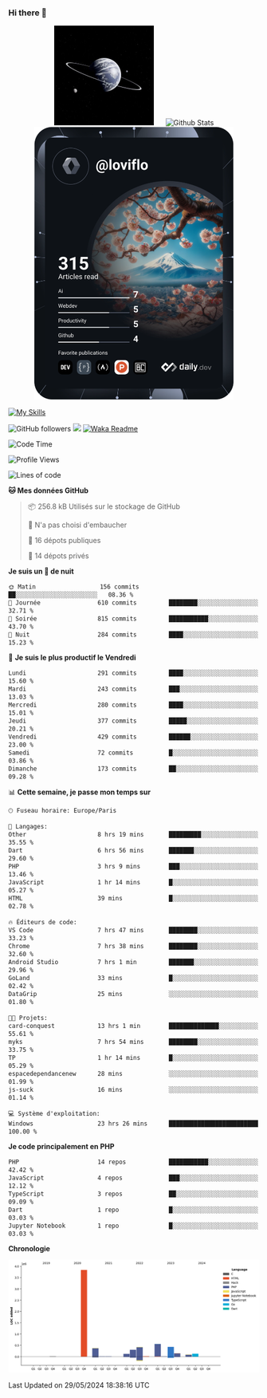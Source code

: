 ### Hi there 👋

<p align="center">
  <img src="https://github.com/Loviflo/Loviflo/blob/main/img/portrait.jpg" alt="Loviflo" height="200" style="margin-right: 20px"/>
  <img src="https://github-readme-stats.vercel.app/api?username=Loviflo&show_icons=true&theme=graywhite" alt="Github Stats" />
  <a href="https://app.daily.dev/loviflo"><img src="https://github.com/loviflo/loviflo/blob/main/devcard.svg" width="400" alt="Loviflo's Dev Card"/></a>
</p>

[![My Skills](https://skillicons.dev/icons?i=php,laravel,symfony,dotnet,cs,nodejs,mysql,postgres,js,ts,html,css,sass,angular,react,electron,docker,webpack,vscode,figma,git,github,gitlab,nginx,postman&perline=5)](https://skillicons.dev)

![GitHub followers](https://img.shields.io/github/followers/Loviflo?label=Follow&style=social)
![](https://visitor-badge.glitch.me/badge?page_id=Loviflo.Loviflo)
[![Waka Readme](https://github.com/Loviflo/Loviflo/actions/workflows/update-stats.yml/badge.svg)](https://github.com/Loviflo/Loviflo/actions/workflows/update-stats.yml)

<!--START_SECTION:waka-->
![Code Time](http://img.shields.io/badge/Code%20Time-2%2C129%20hrs%2021%20mins-blue)

![Profile Views](http://img.shields.io/badge/Vues%20du%20profil-0-blue)

![Lines of code](https://img.shields.io/badge/Depuis%20Hello%20World%2C%20j%27ai%20%C3%A9crit-6.4%20million%20Lignes%20de%20code-blue)

**🐱 Mes données GitHub** 

> 📦 256.8 kB Utilisés sur le stockage de GitHub 
 > 
> 🚫 N'a pas choisi d'embaucher
 > 
> 📜 16 dépots publiques 
 > 
> 🔑 14 dépots privés 
 > 
**Je suis un 🦉 de nuit** 

```text
🌞 Matin                  156 commits         ██░░░░░░░░░░░░░░░░░░░░░░░   08.36 % 
🌆 Journée                610 commits         ████████░░░░░░░░░░░░░░░░░   32.71 % 
🌃 Soirée                 815 commits         ███████████░░░░░░░░░░░░░░   43.70 % 
🌙 Nuit                   284 commits         ████░░░░░░░░░░░░░░░░░░░░░   15.23 % 
```
📅 **Je suis le plus productif le Vendredi** 

```text
Lundi                    291 commits         ████░░░░░░░░░░░░░░░░░░░░░   15.60 % 
Mardi                    243 commits         ███░░░░░░░░░░░░░░░░░░░░░░   13.03 % 
Mercredi                 280 commits         ████░░░░░░░░░░░░░░░░░░░░░   15.01 % 
Jeudi                    377 commits         █████░░░░░░░░░░░░░░░░░░░░   20.21 % 
Vendredi                 429 commits         ██████░░░░░░░░░░░░░░░░░░░   23.00 % 
Samedi                   72 commits          █░░░░░░░░░░░░░░░░░░░░░░░░   03.86 % 
Dimanche                 173 commits         ██░░░░░░░░░░░░░░░░░░░░░░░   09.28 % 
```


📊 **Cette semaine, je passe mon temps sur** 

```text
🕑︎ Fuseau horaire: Europe/Paris

💬 Langages: 
Other                    8 hrs 19 mins       █████████░░░░░░░░░░░░░░░░   35.55 % 
Dart                     6 hrs 56 mins       ███████░░░░░░░░░░░░░░░░░░   29.60 % 
PHP                      3 hrs 9 mins        ███░░░░░░░░░░░░░░░░░░░░░░   13.46 % 
JavaScript               1 hr 14 mins        █░░░░░░░░░░░░░░░░░░░░░░░░   05.27 % 
HTML                     39 mins             █░░░░░░░░░░░░░░░░░░░░░░░░   02.78 % 

🔥 Éditeurs de code: 
VS Code                  7 hrs 47 mins       ████████░░░░░░░░░░░░░░░░░   33.23 % 
Chrome                   7 hrs 38 mins       ████████░░░░░░░░░░░░░░░░░   32.60 % 
Android Studio           7 hrs 1 min         ███████░░░░░░░░░░░░░░░░░░   29.96 % 
GoLand                   33 mins             █░░░░░░░░░░░░░░░░░░░░░░░░   02.42 % 
DataGrip                 25 mins             ░░░░░░░░░░░░░░░░░░░░░░░░░   01.80 % 

🐱‍💻 Projets: 
card-conquest            13 hrs 1 min        ██████████████░░░░░░░░░░░   55.61 % 
myks                     7 hrs 54 mins       ████████░░░░░░░░░░░░░░░░░   33.75 % 
TP                       1 hr 14 mins        █░░░░░░░░░░░░░░░░░░░░░░░░   05.29 % 
espacedependancenew      28 mins             ░░░░░░░░░░░░░░░░░░░░░░░░░   01.99 % 
js-suck                  16 mins             ░░░░░░░░░░░░░░░░░░░░░░░░░   01.14 % 

💻 Système d'exploitation: 
Windows                  23 hrs 26 mins      █████████████████████████   100.00 % 
```

**Je code principalement en PHP** 

```text
PHP                      14 repos            ███████████░░░░░░░░░░░░░░   42.42 % 
JavaScript               4 repos             ███░░░░░░░░░░░░░░░░░░░░░░   12.12 % 
TypeScript               3 repos             ██░░░░░░░░░░░░░░░░░░░░░░░   09.09 % 
Dart                     1 repo              █░░░░░░░░░░░░░░░░░░░░░░░░   03.03 % 
Jupyter Notebook         1 repo              █░░░░░░░░░░░░░░░░░░░░░░░░   03.03 % 
```



**Chronologie**

![Lines of Code chart](https://raw.githubusercontent.com/Loviflo/Loviflo/main/assets/bar_graph.png)


 Last Updated on 29/05/2024 18:38:16 UTC
<!--END_SECTION:waka-->

